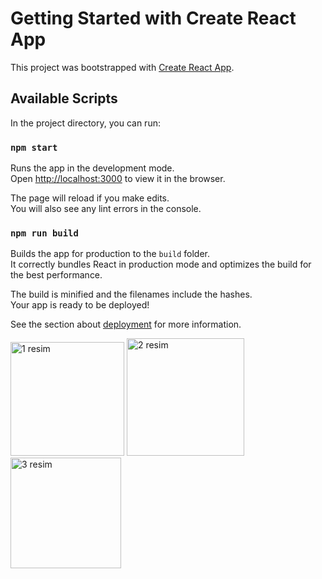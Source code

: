 # Getting Started with Create React App

This project was bootstrapped with [Create React App](https://github.com/facebook/create-react-app).

## Available Scripts

In the project directory, you can run:

### `npm start`

Runs the app in the development mode.\
Open [http://localhost:3000](http://localhost:3000) to view it in the browser.

The page will reload if you make edits.\
You will also see any lint errors in the console.



### `npm run build`

Builds the app for production to the `build` folder.\
It correctly bundles React in production mode and optimizes the build for the best performance.

The build is minified and the filenames include the hashes.\
Your app is ready to be deployed!

See the section about [deployment](https://facebook.github.io/create-react-app/docs/deployment) for more information.



<img width="182" alt="1 resim" src="https://user-images.githubusercontent.com/60525860/199871551-a7a68581-9e13-40fc-9ac4-5065706168ec.png">
<img width="188" alt="2 resim" src="https://user-images.githubusercontent.com/60525860/199871562-95ef6498-6757-4a6f-946f-b62a7d8619a1.png">
<img width="177" alt="3 resim" src="https://user-images.githubusercontent.com/60525860/199871568-90f8d57e-dfde-4770-ae19-5d8626174195.png">
